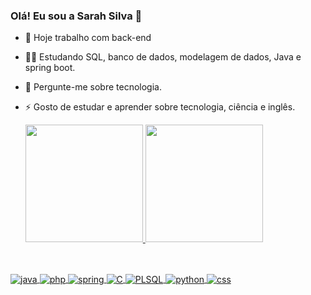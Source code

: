 ### Olá! Eu sou a Sarah Silva  👋

 <!-- <P align="left"> <img src="https://komarev.com/ghpvc/?username=sarah-leticia&color=green" aly="Profile views" /> </P> -->

- 🔭 Hoje trabalho com back-end
- 👩‍💻 Estudando SQL, banco de dados, modelagem de dados, Java e spring boot.
- 💬 Pergunte-me sobre tecnologia.
- ⚡ Gosto de estudar e aprender sobre tecnologia, ciência e inglês.


  <div>
    <a href="https://github.com/sarah-leticia">
    <img height="188cm" src="https://github-readme-stats.vercel.app/api?username=sarah-leticia&show_icons=true&theme=dracula&include_all_commits=true&count_private=true"/>
    <img height="188cm" src="https://github-readme-stats.vercel.app/api/top-langs/?username=sarah-leticia&layout=compact&langs_count=7&theme=dracula"/>
  </div>
     
##
 <div style= "display: inline_block"><br>
      <img align="center" alt="java" src="https://img.shields.io/badge/Java-ED8B00?style=for-the-badge&logo=openjdk&logoColor=white">
      <img align="center" alt="php" src="https://img.shields.io/badge/PHP-777BB4?style=for-the-badge&logo=php&logoColor=white">
       <img align="center"  alt="spring" src="https://img.shields.io/badge/Spring-6DB33F?style=for-the-badge&logo=spring&logoColor=white">
         <img align="center"  alt="C" src="https://img.shields.io/badge/C-00599C?style=for-the-badge&logo=c&logoColor=white">
          <img align="center"  alt="PLSQL" src="https://img.shields.io/badge/PLSQL-F80000?style=for-the-badge&logo=oracle&logoColor=black">
             <img align="center" alt="python" src="https://img.shields.io/badge/Python-14354C?style=for-the-badge&logo=python&logoColor=white">
         <! -- <img align="center" alt="html" src="https://img.shields.io/badge/HTML-239120?style=for-the-badge&logo=html5&logoColor=white">
           <img align="center" alt="css" src="https://img.shields.io/badge/CSS-239120?&style=for-the-badge&logo=css3&logoColor=white">
  </div>
  

